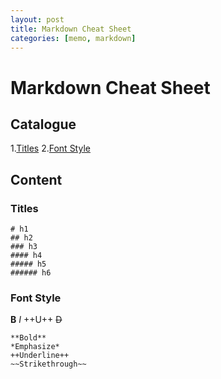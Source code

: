 ```yaml
---
layout: post
title: Markdown Cheat Sheet
categories: [memo, markdown]
---
```


# Markdown Cheat Sheet

## Catalogue

1.[Titles](#titles) 
2.[Font Style](#fontstyle) 

## Content

### Titles

```
# h1
## h2
### h3
#### h4
##### h5
###### h6
```

### Font Style
**B** 
*I* 
++U++ 
~~D~~ 

```
**Bold**
*Emphasize*
++Underline++
~~Strikethrough~~
```

